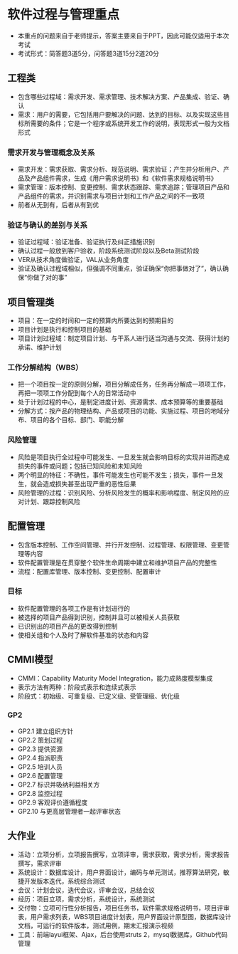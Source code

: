 # 软件过程与管理重点

* 本重点的问题来自于老师提示，答案主要来自于PPT，因此可能仅适用于本次考试
* 考试形式：简答题3道5分，问答题3道15分2道20分

## 工程类

* 包含哪些过程域：需求开发、需求管理、技术解决方案、产品集成、验证、确认
* 需求：用户的需要，它包括用户要解决的问题、达到的目标、以及实现这些目标所需要的条件；它是一个程序或系统开发工作的说明，表现形式一般为文档形式

### 需求开发与管理概念及关系

* 需求开发：需求获取、需求分析、规范说明、需求验证；产生并分析用户、产品及产品组件需求，生成《用户需求说明书》和《软件需求规格说明书》
* 需求管理：版本控制、变更控制、需求状态跟踪、需求追踪；管理项目产品和产品组件的需求，并识别需求与项目计划和工作产品之间的不一致项
* 前者从无到有，后者从有到优

### 验证与确认的差别与关系

* 验证过程域：验证准备、验证执行及纠正措施识别
* 确认过程一般放到客户验收，阶段系统测试阶段以及Beta测试阶段
* VER从技术角度做验证，VAL从业务角度
* 验证及确认过程域相似，但强调不同重点，验证确保“你把事做对了”，确认确保“你做了对的事”

## 项目管理类

* 项目：在一定的时间和一定的预算内所要达到的预期目的
* 项目计划是执行和控制项目的基础
* 项目计划过程域：制定项目计划、与干系人进行适当沟通与交流、获得计划的承诺、维护计划

### 工作分解结构（WBS）

* 把一个项目按一定的原则分解，项目分解成任务，任务再分解成一项项工作，再把一项项工作分配到每个人的日常活动中
* 处于计划过程的中心，是制定进度计划、资源需求、成本预算等的重要基础
* 分解方式：按产品的物理结构、产品或项目的功能、实施过程、项目的地域分布、项目的各个目标、部门、职能分解

### 风险管理

* 风险是项目执行全过程中可能发生、一旦发生就会影响目标的实现并进而造成损失的事件或问题；包括已知风险和未知风险
* 两个明显的特征：不确性，事件可能发生也可能不发生；损失，事件一旦发生，就会造成损失甚至出现严重的恶性后果
* 风险管理的过程：识别风险、分析风险发生的概率和影响程度、制定风险的应对计划、跟踪控制风险

## 配置管理

* 包含版本控制、工作空间管理、并行开发控制、过程管理、权限管理、变更管理等内容
* 软件配置管理是在贯穿整个软件生命周期中建立和维护项目产品的完整性
* 流程：配置库管理、版本控制、变更控制、配置审计

### 目标

* 软件配置管理的各项工作是有计划进行的
* 被选择的项目产品得到识别，控制并且可以被相关人员获取
* 已识别出的项目产品的更改得到控制
* 使相关组和个人及时了解软件基准的状态和内容

## CMMI模型

* CMMI：Capability Maturity Model Integration，能力成熟度模型集成
* 表示方法有两种：阶段式表示和连续式表示
* 阶段式：初始级、可重复级、已定义级、受管理级、优化级

### GP2

* GP2.1 建立组织方针
* GP2.2 策划过程
* GP2.3 提供资源
* GP2.4 指派职责
* GP2.5 培训人员
* GP2.6 配置管理
* GP2.7 标识并吸纳利益相关方
* GP2.8 监控过程
* GP2.9 客观评价遵循程度
* GP2.10 与更高层管理者一起评审状态

## 大作业

* 活动：立项分析，立项报告撰写，立项评审，需求获取，需求分析，需求报告撰写，需求评审
* 系统设计：数据库设计，用户界面设计，编码与单元测试，推荐算法研究，敏捷开发版本迭代，系统综合测试
* 会议：计划会议，迭代会议，评审会议，总结会议
* 经历：项目立项，需求分析，系统设计，系统测试
* 交付物：立项可行性分析报告，项目任务书，软件需求规格说明书，项目评审表，用户需求列表，WBS项目进度计划表，用户界面设计原型图，数据库设计文档，可运行的软件版本，测试用例，期末汇报演示视频
* 工具：前端layui框架、Ajax，后台使用struts 2，mysql数据库，Github代码管理
